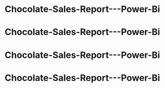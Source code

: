 # Chocolate-Sales-Report---Power-Bi
# Chocolate-Sales-Report---Power-Bi
# Chocolate-Sales-Report---Power-Bi
# Chocolate-Sales-Report---Power-Bi
